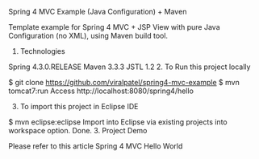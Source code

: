 Spring 4 MVC Example (Java Configuration) + Maven

Template example for Spring 4 MVC + JSP View with pure Java Configuration (no XML), using Maven build tool.

1. Technologies

Spring 4.3.0.RELEASE
Maven 3.3.3
JSTL 1.2
2. To Run this project locally

$ git clone https://github.com/viralpatel/spring4-mvc-example
$ mvn tomcat7:run
Access http://localhost:8080/spring4/hello

3. To import this project in Eclipse IDE

$ mvn eclipse:eclipse
Import into Eclipse via existing projects into workspace option.
Done.
3. Project Demo

Please refer to this article Spring 4 MVC Hello World
